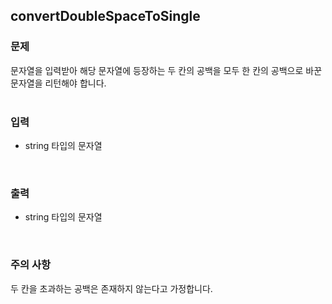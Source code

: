 ## convertDoubleSpaceToSingle

### 문제<br>
문자열을 입력받아 해당 문자열에 등장하는 두 칸의 공백을 모두 한 칸의 공백으로 바꾼 문자열을 리턴해야 합니다.<br>
<br>

### 입력
- string 타입의 문자열<br>
<br>

### 출력
- string 타입의 문자열<br>
<br>

### 주의 사항
두 칸을 초과하는 공백은 존재하지 않는다고 가정합니다.<br>
